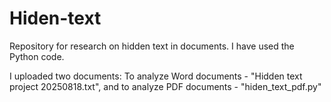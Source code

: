 # Hiden-text
Repository for research on hidden text in documents. 
I have used the Python code.

I uploaded two documents:
To analyze Word documents - "Hidden text project 20250818.txt", and
to analyze PDF documents - "hiden_text_pdf.py"
